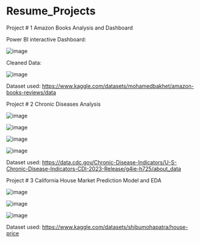 # Resume_Projects


Project # 1   Amazon Books Analysis and Dashboard


Power BI interactive Dashboard:

![image](https://github.com/user-attachments/assets/9ce40b34-854e-41bd-95f7-a63a6f35fc68)

Cleaned Data:

![image](https://github.com/user-attachments/assets/71aa1774-a89e-4c20-b9c5-32f3ef6af573)


Dataset used: https://www.kaggle.com/datasets/mohamedbakhet/amazon-books-reviews/data


Project # 2   Chronic Diseases Analysis

![image](https://github.com/user-attachments/assets/012e697c-06c0-4637-926c-556dced86504)

![image](https://github.com/user-attachments/assets/ed380108-8cf1-4665-a1b8-e4a579581e53)

![image](https://github.com/user-attachments/assets/e41f9d1a-213b-4df8-b905-3deab6c9f5c6)

![image](https://github.com/user-attachments/assets/560e0371-d110-4eab-9789-59e64e46fbe7)


Dataset used: https://data.cdc.gov/Chronic-Disease-Indicators/U-S-Chronic-Disease-Indicators-CDI-2023-Release/g4ie-h725/about_data



Project # 3   California House Market Prediction Model and EDA

![image](https://github.com/user-attachments/assets/98ef54dc-e284-4478-a6a2-9db980266f02)

![image](https://github.com/user-attachments/assets/a8a200fc-ff26-4e7b-b108-47785e6a4bb6)

![image](https://github.com/user-attachments/assets/0bbb0c31-5d4a-4b1e-b880-2f4230e96224)



Dataset used: https://www.kaggle.com/datasets/shibumohapatra/house-price

